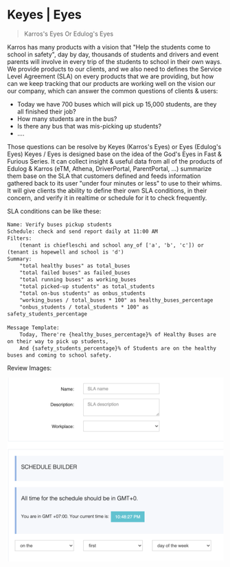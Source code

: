 # Keyes | Eyes
> Karros's Eyes Or Edulog's Eyes

Karros has many products with a vision that "Help the students come to school in safety", day by day, thousands of students and drivers and event parents will involve in every trip of the students to school in their own ways. We provide products to our clients, and we also need to defines the Service Level Agreement (SLA) on every products that we are providing, but how can we keep tracking that our products are working well on the vision our our company, which can answer the common questions of clients & users:

- Today we have 700 buses which will pick up 15,000 students, are they all finished their job? 
- How many students are in the bus?
- Is there any bus that was mis-picking up students?
- ....

Those questions can be resolve by Keyes (Karros's Eyes) or Eyes (Edulog's Eyes)
Keyes / Eyes is designed base on the idea of the God's Eyes in Fast & Furious Series. It can collect insight & useful data from all of the products of Edulog & Karros (eTM, Athena, DriverPortal, ParentPortal, ...) summarize them base on the SLA that customers defined and feeds information gathered back to its user "under four minutes or less" to use to their whims.
It will give clients the ability to define their own SLA conditions, in their concern, and verify it in realtime or schedule for it to check frequently.

SLA conditions can be like these:

	Name: Verify buses pickup students
	Schedule: check and send report daily at 11:00 AM
	Filters:
		(tenant is chiefleschi and school any_of ['a', 'b', 'c']) or (tenant is hopewell and school is 'd')
	Summary:
		"total healthy buses" as total_buses
		"total failed buses" as failed_buses
		"total running buses" as working_buses
		"total picked-up students" as total_students
		"total on-bus students" as onbus_students
		"working_buses / total_buses * 100" as healthy_buses_percentage
		"onbus_students / total_students * 100" as safety_students_percentage

	Message Template:
		Today, There're {healthy_buses_percentage}% of Healthy Buses are on their way to pick up students,
		And {safety_students_percentage}% of Students are on the healthy buses and coming to school safety.
		
Review Images:

![SLA Information](./image/sla_info.png)
